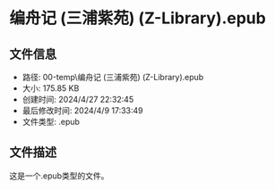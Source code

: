 ﻿# 编舟记 (三浦紫苑) (Z-Library).epub

## 文件信息
- 路径: 00-temp\编舟记 (三浦紫苑) (Z-Library).epub
- 大小: 175.85 KB
- 创建时间: 2024/4/27 22:32:45
- 最后修改时间: 2024/4/9 17:33:49
- 文件类型: .epub

## 文件描述
这是一个.epub类型的文件。

